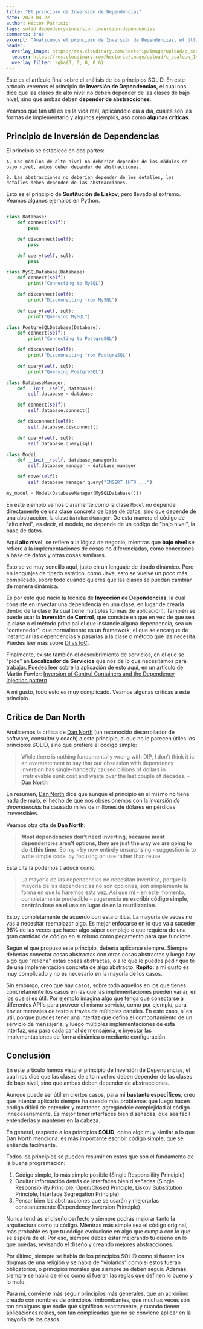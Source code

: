 ```yaml
---
title: "El principio de Inversión de Dependencias"
date: 2023-04-22
author: Héctor Patricio
tags: solid dependency-inversion inversion-dependencias
comments: true
excerpt: "Analicemos el principio de Inversión de Dependencias, el último principio de SOLID y veamos si conviene, además cuándo aplicarlo."
header:
  overlay_image: https://res.cloudinary.com/hectorip/image/upload/c_scale,w_1400/v1682052442/milad-fakurian-PGdW_bHDbpI-unsplash_teqmvg.jpg
  teaser: https://res.cloudinary.com/hectorip/image/upload/c_scale,w_1400/v1682052442/milad-fakurian-PGdW_bHDbpI-unsplash_teqmvg.jpg
  overlay_filter: rgba(0, 0, 0, 0.6)
---
```


Este es el artículo final sobre el análisis de los principios SOLID. En este artículo veremos el principio de **Inversión de Dependencias**, el cual nos dice que las clases de alto nivel no deben depender de las clases de bajo nivel, sino que ambas deben **depender de abstracciones**.

Veamos qué tan útil es en la vida real, aplicándolo día a día, cuáles son las formas de implementarlo y algunos ejemplos, asó como **algunas críticas**.

## Principio de Inversión de Dependencias

El principio se establece en dos partes:

    A. Los módulos de alto nivel no deberían depender de los módulos de bajo nivel, ambos deben depender de abstracciones.

    B. Las abstracciones no deberían depender de los detalles, los detalles deben depender de las abstracciones.

Esto es el principio de **Sustitución de Liskov**, pero llevado al extremo. Veamos algunos ejemplos en Python.

```python

class Database:
    def connect(self):
        pass

    def disconnect(self):
        pass

    def query(self, sql):
        pass

class MySQLDatabase(Database):
    def connect(self):
        print("Connecting to MySQL")

    def disconnect(self):
        print("Disconnecting from MySQL")

    def query(self, sql):
        print("Querying MySQL")

class PostgreSQLDatabase(Database):
    def connect(self):
        print("Connecting to PostgreSQL")

    def disconnect(self):
        print("Disconnecting from PostgreSQL")

    def query(self, sql):
        print("Querying PostgreSQL")

class DatabaseManager:
    def __init__(self, database):
        self.database = database

    def connect(self):
        self.database.connect()

    def disconnect(self):
        self.database.disconnect()

    def query(self, sql):
        self.database.query(sql)

class Model:
    def __init__(self, database_manager):
        self.database_manager = database_manager

    def save(self):
        self.database_manager.query("INSERT INTO ...")

my_model = Model(DatabaseManager(MySQLDatabase()))
```

En este ejemplo vemos claramente como la clase `Model` no depende directamente de una clase concreta de base de datos, sino que depende de una abstracción, la clase `DatabaseManager`. De esta manera el código de "alto nivel", es decir, el modelo, no depende de un código de "bajo nivel", la base de datos.

Aquí **alto nivel**, se refiere a la lógica de negocio, mientras que **bajo nivel** se refiere a la implementaciones de cosas no diferenciadas, como conexiones a base de datos y otras cosas similares.

Esto se ve muy sencillo aquí, justo en un lenguaje de tipado dinámico. Pero en lenguajes de tipado estático, como Java, esto se vuelve un poco más complicado, sobre todo cuando quieres que las clases se puedan cambiar de manera dinámica.

Es por esto que nació la técnica de **Inyección de Dependencias**, la cual consiste en inyectar una dependencia en una clase, en lugar de crearla dentro de la clase (la cuál tiene múltiples formas de aplicación). También se puede usar la **Inversión de Control**, que consiste en que en vez de que sea la clase o el método principal el que instancie alguna dependencia, sea un "contenedor", que normalmente es un framework, el que se encargue de instanciar las dependencias y pasarlas a la clase o método que las necesita. Puedes leer más sobre [DI vs IoC](https://medium.com/ssense-tech/dependency-injection-vs-dependency-inversion-vs-inversion-of-control-lets-set-the-record-straight-5dc818dc32d1).

Finalmente, existe también el descubrimiento de servicios, en el que se "pide" an **Localizador de Servicios** que nos de lo que necesitamos para trabajar. Puedes leer sobre la aplicación de esto aquí, en un artículo de Martin Fowler: [Inversion of Control Containers and the Dependency Injection pattern](https://martinfowler.com/articles/injection.html)

A mi gusto, todo esto es muy complicado. Veamos algunas críticas a este principio.

## Crítica de Dan North

Analicemos la crítica de [Dan North](https://dannorth.net/about/) (un reconocido desarrollador de software, consultor y coach) a este principio, al que no le parecen útiles los principios SOLID, sino que prefiere el código simple:

> While there is nothing fundamentally wrong with DIP, I don’t think it is an overstatement to say that our obsession with dependency inversion has single-handedly caused billions of dollars in irretrievable sunk cost and waste over the last couple of decades. - **Dan North**

En resumen, [Dan North](https://dannorth.net/2021/03/16/cupid-the-back-story/) dice que aunque el principio en sí mismo no tiene nada de malo, el hecho de que nos obsesionemos con la _inversión de dependencias_ ha causado miles de millones de dólares en pérdidas irreversibles.

Veamos otra cita de **Dan North**:

> **Most dependencies don’t need inverting, because most dependencies aren’t options, they are just the way we are going to do it this time.** So my - by now entirely unsurprising - suggestion is to write simple code, by focusing on use rather than reuse.

Esta cita la podemos traducir como:

> La mayoría de las dependencias no necesitan invertirse, porque la mayoría de las dependencias no son opciones, son simplemente la forma en que lo haremos esta vez. Así que mi - en este momento, completamente predecible - sugerencia **es escribir código simple, centrándose en el uso en lugar de en la reutilización**.

Estoy completamente de acuerdo con esta crítica. La mayoría de veces no vas a necesitar reemplazar algo. Es mejor enfocarse en lo que va a suceder 98% de las veces que hacer algo súper complejo o que requiera de una gran cantidad de código en sí mismo como pegamento para que funcione.

Según el que propuso este principio, debería aplicarse siempre. Siempre deberías conectar cosas abstractas con otras cosas abstractas y luego hay algo que "rellena" estas cosas abstractas, o a lo que le puedes pedir que te de una implementación concreta de algo abstracto. **Repito:** a mi gusto es muy complicado y no es necesario en la mayoría de los casos.

Sin embargo, creo que hay casos, sobre todo aquellos en los que tienes concretamente los casos en las que las implementaciones pueden variar, en los que sí es útil. Por ejemplo imagina algo que tenga que conectarse a diferentes API's para proveer el mismo servicio, como por ejemplo, para enviar mensajes de texto a través de múltiples canales. En este caso, sí es útil, porque puedes tener una interfaz que defina el comportamiento de un servicio de mensajería, y luego múltiples implementaciones de esta interfaz, una para cada canal de mensajería, e inyectar las implementaciones de forma dinámica o mediante configuración.

## Conclusión

En este artículo hemos visto el principio de Inversión de Dependencias, el cual nos dice que las clases de alto nivel no deben depender de las clases de bajo nivel, sino que ambas deben depender de abstracciones.

Aunque puede ser útil en ciertos casos, para mi **bastante específicos**, creo que intentar aplicarlo siempre ha creado más problemas que luego hacen código difícil de entender y mantener, agregándole complejidad al código innecesariamente. Es mejor tener interfaces bien diseñadas, que sea fácil entenderlas y mantener en la cabeza.

En general, respecto a los principios **SOLID**, opino algo muy similar a lo que Dan North menciona: es más importante escribir código simple, que se entienda fácilmente.

Todos los principios se pueden resumir en estos que son el fundamento de la buena programación:

1. Código simple, lo más simple posible (Single Responsiility Principle)
2. Ocultar información detrás de interfaces bien diseñadas (Single Responsibility Principle, Open/Closed Principle, Liskov Substitution Principle, Interface Segregation Principle)
3. Pensar bien las abstracciones que se usarán y mejorarlas constantemente (Dependency Inversion Principle)

Nunca tendrás el diseño perfecto y siempre podrás mejorar tanto la arquitectura como tu código. Mientras más simple sea el código original, más probable es que tu código evolucione en algo que cumpla con lo que se espera de él. Por eso, siempre debes estar mejorando tu diseño en lo que puedas, revisando el diseño y creando mejores abstracciones.

Por último, siempre se habla de los principios SOLID como si fueran los dogmas de una religión y se habla de "violarlos" como si estos fueran obligatorios, o principios morales que siempre se deben seguir. Además, siempre se habla de ellos como si fueran las reglas que definen lo bueno y lo malo.

Para mi, conviene más seguir principios más generales, que un acrónimo creado con nombres de principios rimbombantes, que muchas veces son tan ambiguos que nadie qué significan exactamente, y cuando tienen aplicaciones reales, son tan complicadas que no se conviene aplicar en la mayoría de los casos.
